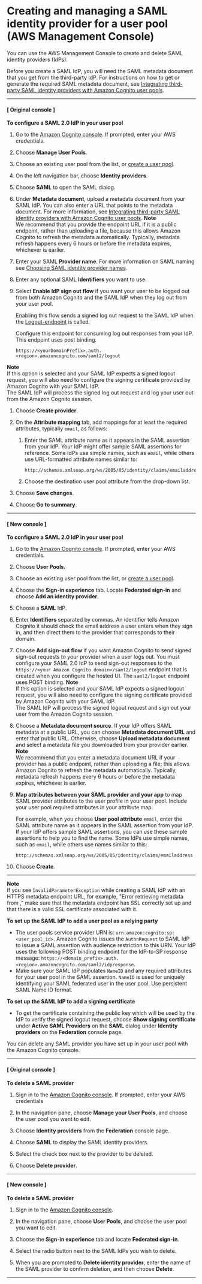 # Creating and managing a SAML identity provider for a user pool \(AWS Management Console\)<a name="cognito-user-pools-managing-saml-idp-console"></a>

You can use the AWS Management Console to create and delete SAML identity providers \(IdPs\)\.

Before you create a SAML IdP, you will need the SAML metadata document that you get from the third\-party IdP\. For instructions on how to get or generate the required SAML metadata document, see [Integrating third\-party SAML identity providers with Amazon Cognito user pools](cognito-user-pools-integrating-3rd-party-saml-providers.md)\.

------
#### [ Original console ]

**To configure a SAML 2\.0 IdP in your user pool**

1. Go to the [Amazon Cognito console](https://console.aws.amazon.com/cognito/home)\. If prompted, enter your AWS credentials\.

1. Choose **Manage User Pools**\.

1. Choose an existing user pool from the list, or [create a user pool](https://docs.aws.amazon.com/cognito/latest/developerguide/cognito-user-pool-as-user-directory.html)\.

1. On the left navigation bar, choose **Identity providers**\.

1. Choose **SAML** to open the SAML dialog\.

1. Under **Metadata document**, upload a metadata document from your SAML IdP\. You can also enter a URL that points to the metadata document\. For more information, see [Integrating third\-party SAML identity providers with Amazon Cognito user pools](cognito-user-pools-integrating-3rd-party-saml-providers.md)\.
**Note**  
We recommend that you provide the endpoint URL if it is a public endpoint, rather than uploading a file, because this allows Amazon Cognito to refresh the metadata automatically\. Typically, metadata refresh happens every 6 hours or before the metadata expires, whichever is earlier\.

1. Enter your SAML **Provider name**\. For more information on SAML naming see [Choosing SAML identity provider names](cognito-user-pools-managing-saml-idp-naming.md)\.

1. Enter any optional SAML **Identifiers** you want to use\.

1. Select **Enable IdP sign out flow** if you want your user to be logged out from both Amazon Cognito and the SAML IdP when they log out from your user pool\.

   Enabling this flow sends a signed log out request to the SAML IdP when the [Logout\-endpoint](https://docs.aws.amazon.com/cognito/latest/developerguide/logout-endpoint.html) is called\.

   Configure this endpoint for consuming log out responses from your IdP\. This endpoint uses post binding\.

   ```
   https://<yourDomainPrefix>.auth.<region>.amazoncognito.com/saml2/logout
   ```
**Note**  
If this option is selected and your SAML IdP expects a signed logout request, you will also need to configure the signing certificate provided by Amazon Cognito with your SAML IdP\.   
The SAML IdP will process the signed log out request and log your user out from the Amazon Cognito session\.

1. Choose **Create provider**\.

1. On the **Attribute mapping** tab, add mappings for at least the required attributes, typically `email`, as follows:

   1. Enter the SAML attribute name as it appears in the SAML assertion from your IdP\. Your IdP might offer sample SAML assertions for reference\. Some IdPs use simple names, such as `email`, while others use URL\-formatted attribute names similar to:

      ```
      http://schemas.xmlsoap.org/ws/2005/05/identity/claims/emailaddress
      ```

   1. Choose the destination user pool attribute from the drop\-down list\.

1. Choose **Save changes**\.

1. Choose **Go to summary**\.

------
#### [ New console ]

**To configure a SAML 2\.0 IdP in your user pool**

1. Go to the [Amazon Cognito console](https://console.aws.amazon.com/cognito/home)\. If prompted, enter your AWS credentials\.

1. Choose **User Pools**\.

1. Choose an existing user pool from the list, or [create a user pool](https://docs.aws.amazon.com/cognito/latest/developerguide/cognito-user-pool-as-user-directory.html)\.

1. Choose the **Sign\-in experience** tab\. Locate **Federated sign\-in** and choose **Add an identity provider**\.

1. Choose a **SAML** IdP\.

1. Enter **Identifiers** separated by commas\. An identifier tells Amazon Cognito it should check the email address a user enters when they sign in, and then direct them to the provider that corresponds to their domain\.

1. Choose **Add sign\-out flow** if you want Amazon Cognito to send signed sign\-out requests to your provider when a user logs out\. You must configure your SAML 2\.0 IdP to send sign\-out responses to the `https://<your Amazon Cognito domain>/saml2/logout` endpoint that is created when you configure the hosted UI\. The `saml2/logout` endpoint uses POST binding\.
**Note**  
If this option is selected and your SAML IdP expects a signed logout request, you will also need to configure the signing certificate provided by Amazon Cognito with your SAML IdP\.   
The SAML IdP will process the signed logout request and sign out your user from the Amazon Cognito session\.

1. Choose a **Metadata document source**\. If your IdP offers SAML metadata at a public URL, you can choose **Metadata document URL** and enter that public URL\. Otherwise, choose **Upload metadata document** and select a metadata file you downloaded from your provider earlier\.
**Note**  
We recommend that you enter a metadata document URL if your provider has a public endpoint, rather than uploading a file; this allows Amazon Cognito to refresh the metadata automatically\. Typically, metadata refresh happens every 6 hours or before the metadata expires, whichever is earlier\.

1. **Map attributes between your SAML provider and your app** to map SAML provider attributes to the user profile in your user pool\. Include your user pool required attributes in your attribute map\. 

   For example, when you choose **User pool attribute** `email`, enter the SAML attribute name as it appears in the SAML assertion from your IdP\. If your IdP offers sample SAML assertions, you can use these sample assertions to help you to find the name\. Some IdPs use simple names, such as `email`, while others use names similar to this:

   ```
   http://schemas.xmlsoap.org/ws/2005/05/identity/claims/emailaddress
   ```

1. Choose **Create**\.

------

**Note**  
If you see `InvalidParameterException` while creating a SAML IdP with an HTTPS metadata endpoint URL, for example, "Error retrieving metadata from *<metadata endpoint>*," make sure that the metadata endpoint has SSL correctly set up and that there is a valid SSL certificate associated with it\.

**To set up the SAML IdP to add a user pool as a relying party**
+ The user pools service provider URN is: `urn:amazon:cognito:sp:<user_pool_id>`\. Amazon Cognito issues the `AuthnRequest` to SAML IdP to issue a SAML assertion with audience restriction to this URN\. Your IdP uses the following POST binding endpoint for the IdP\-to\-SP response message: `https://<domain_prefix>.auth.<region>.amazoncognito.com/saml2/idpresponse`\.
+ Make sure your SAML IdP populates `NameID` and any required attributes for your user pool in the SAML assertion\. `NameID` is used for uniquely identifying your SAML federated user in the user pool\. Use persistent SAML Name ID format\.

**To set up the SAML IdP to add a signing certificate**
+ To get the certificate containing the public key which will be used by the IdP to verify the signed logout request, choose **Show signing certificate** under **Active SAML Providers** on the **SAML** dialog under **Identity providers** on the **Federation** console page\.

You can delete any SAML provider you have set up in your user pool with the Amazon Cognito console\.

------
#### [ Original console ]

**To delete a SAML provider**

1. Sign in to the [Amazon Cognito console](https://console.aws.amazon.com/cognito/home)\. If prompted, enter your AWS credentials

1. In the navigation pane, choose **Manage your User Pools**, and choose the user pool you want to edit\.

1. Choose **Identity providers** from the **Federation** console page\.

1. Choose **SAML** to display the SAML identity providers\.

1. Select the check box next to the provider to be deleted\.

1. Choose **Delete provider**\.

------
#### [ New console ]

**To delete a SAML provider**

1. Sign in to the [Amazon Cognito console](https://console.aws.amazon.com/cognito/home)\.

1. In the navigation pane, choose **User Pools**, and choose the user pool you want to edit\.

1. Choose the **Sign\-in experience** tab and locate **Federated sign\-in**\.

1. Select the radio button next to the SAML IdPs you wish to delete\.

1. When you are prompted to **Delete identity provider**, enter the name of the SAML provider to confirm deletion, and then choose **Delete**\.

------